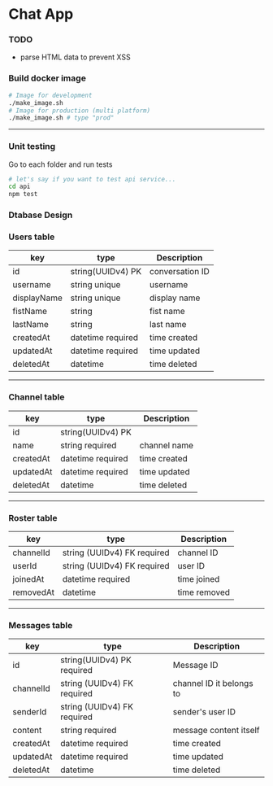 # Chat App

### TODO

- parse HTML data to prevent XSS

### Build docker image

```bash
# Image for development
./make_image.sh
# Image for production (multi platform)
./make_image.sh # type "prod"
```

---

### Unit testing

Go to each folder and run tests

```bash
# let's say if you want to test api service...
cd api
npm test
```

### Dtabase Design

### Users table

| key         | type              | Description     |
| ----------- | ----------------- | --------------- |
| id          | string(UUIDv4) PK | conversation ID |
| username    | string unique     | username        |
| displayName | string unique     | display name    |
| fistName    | string            | fist name       |
| lastName    | string            | last name       |
| createdAt   | datetime required | time created    |
| updatedAt   | datetime required | time updated    |
| deletedAt   | datetime          | time deleted    |

---

### Channel table

| key       | type              | Description  |
| --------- | ----------------- | ------------ |
| id        | string(UUIDv4) PK |              |
| name      | string required   | channel name |
| createdAt | datetime required | time created |
| updatedAt | datetime required | time updated |
| deletedAt | datetime          | time deleted |

---

### Roster table

| key       | type                        | Description  |
| --------- | --------------------------- | ------------ |
| channelId | string (UUIDv4) FK required | channel ID   |
| userId    | string (UUIDv4) FK required | user ID      |
| joinedAt  | datetime required           | time joined  |
| removedAt | datetime                    | time removed |

---

### Messages table

| key       | type                        | Description              |
| --------- | --------------------------- | ------------------------ |
| id        | string(UUIDv4) PK required  | Message ID               |
| channelId | string (UUIDv4) FK required | channel ID it belongs to |
| senderId  | string (UUIDv4) FK required | sender's user ID         |
| content   | string required             | message content itself   |
| createdAt | datetime required           | time created             |
| updatedAt | datetime required           | time updated             |
| deletedAt | datetime                    | time deleted             |
